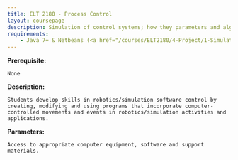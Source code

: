 ```yaml
---
title: ELT 2180 - Process Control
layout: coursepage
description: Simulation of control systems; how they parameters and algorithms work
requirements:
    - Java 7+ & Netbeans (<a href="/courses/ELT2180/4-Project/1-SimulationProject/">instructions</a>)
---
```

    
**Prerequisite:**

    None

**Description:**

    Students develop skills in robotics/simulation software control by creating, modifying and using programs that incorporate computer-controlled movements and events in robotics/simulation activities and applications.
    
**Parameters:**

    Access to appropriate computer equipment, software and support materials.
